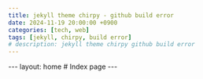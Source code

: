 ```yaml
---
title: jekyll theme chirpy - github build error
date: 2024-11-19 20:00:00 +0900
categories: [tech, web]
tags: [jekyll, chirpy, build error]
# description: jekyll theme chirpy github build error 
---
```


--- layout: home # Index page ---